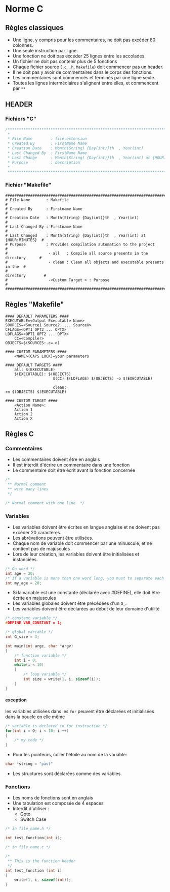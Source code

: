 # Norme C
## Règles classiques
* Une ligne, y compris pour les commentaires, ne doit pas excéder 80 colonnes.
* Une seule instruction par ligne.
* Une fonction ne doit pas excéder 25 lignes entre les accolades.
* Un fichier ne doit pas contenir plus de 5 fonctions
* Chaque fichier source (```.c```, ```.h```, ```Makefile```) doit commencer pas un header.
* Il ne doit pas y avoir de commentaires dans le corps des fonctions.
* Les commentaires sont commencés et terminés par une ligne seule.
* Toutes les lignes intermédiaires s'alignent entre elles, et commencent par ```**```

## HEADER
### Fichiers "C"
~~~ c
/******************************************************************************
 *
 * File Name        : file.extension
 * Created By       : FirstName Name
 * Creation Date    : Month(String) {Day(int)}th  , Year(int)
 * Last Changed By  : FirstName Name
 * Last Change      : Month(String) {Day(int)}th  , Year(int) at {HOUR:MINUTES}
 * Purpose          : description
 *
 *******************************************************************************/
~~~
### Fichier "Makefile"
~~~ gherkin
################################################################################
# File Name       : Makefile                                                   #
# Created By      : Firstname Name                                             #
# Creation Date   : Month(String) {Day(int)}th  , Year(int)                    #
# Last Changed By : Firstname Name                                             #
# Last Changed    : Month(String) {Day(int)}th  , Year(int) at {HOUR:MINUTES}  #
# Purpose         : Provides compilation automation to the project             #
#                  - all   : Compile all source presents in the directory      #
#                  - clean : Clean all objects and executable presents in the  #
#                                                             directory        #
#                  -<Custom Target > : Purpose                                 #
################################################################################
~~~

## Règles "Makefile"
~~~ gherkin
#### DEFAULT PARAMETERS ####
EXECUTABLE=<Output Executable Name> 
SOURCES=<Source1 Source2 .... SourceX>
CFLAGS=<OPT1 OPT2 ... OPTX> 
LDFLAGS=<OPT1 OPT2 ... OPTX> 
    CC=<Compiler> 
OBJECTS=$(SOURCES:.c=.o)  

#### CUSTOM PARAMETERS ####
    <NAME>(CAPS LOCK)=your parameters

#### DEFAULT TARGETS ####
    all: $(EXECUTABLE)
    $(EXECUTABLE): $(OBJECTS)
                     $(CC) $(LDFLAGS) $(OBJECTS) -o $(EXECUTABLE)

                     clean:
rm $(OBJECTS) $(EXECUTABLE)

#### CUSTOM TARGET ####
    <Action Name>:
    Action 1
    Action 2
    Action X
~~~
## Règles C
### Commentaires
* Les commentaires doivent être en anglais
* Il est interdit d'écrire un commentaire dans une fonction
* Le commentaire doit être écrit avant la fonction concernée

~~~ c
/*
 ** Normal comment
 ** with many lines
 */

/* Normal comment with one line  */
~~~

### Variables
* Les variables doivent être écrites en langue anglaise et ne doivent pas excéder 20 caractères.
* Les abrévations peuvent être utilisées.
* Chaque nom de variable doit commencer par une minuscule, et ne contient pas de majuscules
* Lors de leur création, les variables doivent être initialisées et instanciées.

~~~ c
/* On word */
int age = 20;
/* If a variable is more than one word long, you must to separate each with '_' */
int my_age = 20;
~~~

* Si la variable est une constante (déclarée avec #DEFINE), elle doit être écrite en majuscules
* Les variables globales doivent être précédées d'un ```G_```.
* Les variables doivent être déclarées au début de leur domaine d'utilité

~~~ c
/* constant variable */
#DEFINE VAR_CONSTANT = 1;

/* global variable */
int G_size = 3;

int main(int argc, char *argv)
{
    /* function variable */
    int i = 0;
    while(i < 10)
    {
        /* loop variable */
        int size = write(1, i, sizeof(i));
    }
}
~~~

#### exception
les variables utilisées dans les ```for``` peuvent être déclarées et initialisées dans la boucle en elle même

~~~ c
/* variable is declared in for instruction */
for(int i = O; i < 10; i ++)
{
    /* my code */
}
~~~

* Pour les pointeurs, coller l'étoile au nom de la variable:

~~~ c
char *string = "paul"
~~~
* Les structures sont déclarées comme des variables.

### Fonctions
- Les noms de fonctions sont en anglais
- Une tabulation est composée de 4 espaces
- Interdit d'utiliser :
    * Goto
    * Switch Case

~~~ c
/* in file_name.h */

int test_function(int i);

/* in file_name.c */

/*
 ** This is the function header
 */
int test_function (int i)
{
    write(1, i, sizeof(int));
}
~~~

